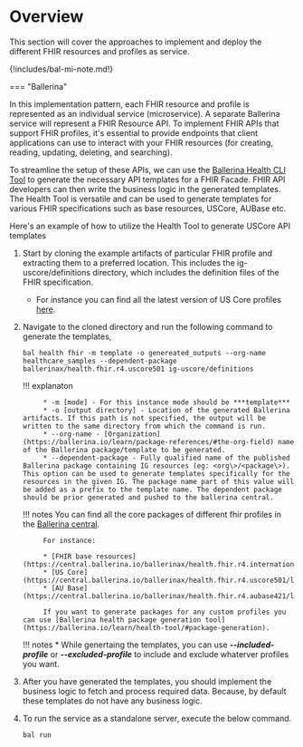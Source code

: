 # Overview

This section will cover the approaches to implement and deploy the different FHIR resources and profiles as service.

{!includes/bal-mi-note.md!}

=== "Ballerina"

In this implementation pattern, each FHIR resource and profile is represented as an individual service (microservice). A separate Ballerina service will represent a FHIR Resource API. To implement FHIR APIs that support FHIR profiles, it's essential to provide endpoints that client applications can use to interact with your FHIR resources (for creating, reading, updating, deleting, and searching).

To streamline the setup of these APIs, we can use the [Ballerina Health CLI Tool](https://ballerina.io/learn/health-tool/) to generate the necessary API templates for a FHIR Facade. FHIR API developers can then write the business logic in the generated templates. The Health Tool is versatile and can be used to generate templates for various FHIR specifications such as base resources, USCore, AUBase etc.

Here's an example of how to utilize the Health Tool to generate USCore API templates

1. Start by cloning the example artifacts of particular FHIR profile and extracting them to a preferred location. This includes the ig-uscore/definitions directory, which includes the definition files of the FHIR specification. 
    * For instance you can find all the latest version of US Core profiles [here](https://www.hl7.org/fhir/us/core/downloads.html#downloadable-copy-of-specification).

2. Navigate to the cloned directory and run the following command to generate the templates,

    ```
    bal health fhir -m template -o genereated_outputs --org-name healthcare_samples --dependent-package ballerinax/health.fhir.r4.uscore501 ig-uscore/definitions
    ```

    !!! explanaton 

            * -m [mode] - For this instance mode should be ***template***
            * -o [output directory] - Location of the generated Ballerina artifacts. If this path is not specified, the output will be written to the same directory from which the command is run.
            * --org-name - [Organization](https://ballerina.io/learn/package-references/#the-org-field) name of the Ballerina package/template to be generated.
            * --dependent-package - Fully qualified name of the published Ballerina package containing IG resources (eg: <org\>/<package\>). This option can be used to generate templates specifically for the resources in the given IG. The package name part of this value will be added as a prefix to the template name. The dependent package should be prior generated and pushed to the ballerina central.

    !!! notes
            You can find all the core packages of different fhir profiles in the [Ballerina central](https://central.ballerina.io/search?q=health.fhir.r4&sort=relevance%2CDESC&page=1&m=packages).
            
            For instance:

            * [FHIR base resources](https://central.ballerina.io/ballerinax/health.fhir.r4.international401/latest)
            * [US Core](https://central.ballerina.io/ballerinax/health.fhir.r4.uscore501/latest)
            * [AU Base](https://central.ballerina.io/ballerinax/health.fhir.r4.aubase421/latest)

            If you want to generate packages for any custom profiles you can use [Ballerina health package generation tool](https://ballerina.io/learn/health-tool/#package-generation). 


    !!! notes
            * While genertaing the templates, you can use  ***--included-profile*** or ***--excluded-profile*** to include and exclude whaterver profiles you want. 


3. After you have generated the templates, you should implement the business logic to fetch and process required data. Because, by default these templates do not have any business logic.

4. To run the service as a standalone server, execute the below command.

    ``` 
    bal run 
    ```
